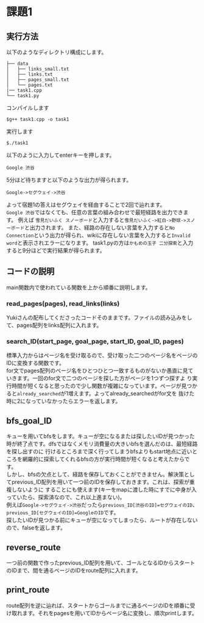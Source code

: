 # 課題1  
## 実行方法  
以下のようなディレクトリ構成にします。
```
├── data
│   ├── links_small.txt
│   ├── links.txt
│   ├── pages_small.txt
│   └── pages.txt
|── task1.cpp
└── task1.py
```
コンパイルします  
```
$g++ task1.cpp -o task1
```
実行します  
```
$./task1
```
以下のように入力してenterキーを押します。  
```
Google 渋谷
```
5分ほど待ちますと以下のような出力が得られます。
```
Google->セグウェイ->渋谷
```
よって宿題1の答えはセグウェイを経由することで2回で辿れます。  
`Google 渋谷`ではなくても、任意の言葉の組み合わせで最短経路を出力できます。
例えば `雪見だいふく スノーボード`と入力すると`雪見だいふく->紅白->野球->スノーボード`と出力されます。
また、経路の存在しない言葉を入力すると`No Connection`という出力が得られ、wikiに存在しない言葉を入力すると`Invalid word`と表示されエラーになります。
task1.pyの方は`かもめの玉子 二分探索`と入力すると9分ほどで実行結果が得られます。
## コードの説明  
main関数内で使われている関数を上から順番に説明します。  
### read_pages(pages), read_links(links)
Yukiさんの配布してくださったコードそのままです。ファイルの読み込みをして、pages配列をlinks配列に入れます。  
### search_ID(start_page, goal_page, start_ID, goal_ID, pages)  
標準入力からはページ名を受け取るので、受け取った二つのページ名をページのIDに変換する関数です。  
for文でpages配列のページ名をひとつひとつ一致するものがないか愚直に見ていきます。一回のfor文で二つのページを探した方がページを1つずつ探すよ
り実行時間が短くなると思ったので少し関数が複雑になっています。ページが見つかると`already_searched`が1増えます。よってalready_searchedがfor文を
抜けた時に2になっていなかったらエラーを返します。  
## bfs_goal_ID
キューを用いてbfsをします。キューが空になるまたは探したいIDが見つかった時が終了点です。dfsではなくメモリ消費量の大きいbfsを選んだのは、最短経路を探し出すのに
行けるところまで深く行ってしまうbfsよりもstart地点に近いところを網羅的に探索してくれるbfsの方が実行時間が短くなると考えたからです。  
しかし、bfsの欠点として、経路を保存しておくことができません。解決策としてprevious_ID配列を用いて一つ前のIDを保存しておきます。これは、探索が重複しないように
することにも使えます(キーをmapに渡した時にすでに中身が入っていたら、探索済なので、これ以上進まない)。  
例えば```Google->セグウェイ->渋谷```だったら`previous_ID[渋谷のID]=セグウェイのID`、`previous_ID[セグウェイのID]=GoogleのID`です。  
探したいIDが見つかる前にキューが空になってしまったら、ルートが存在しないので、falseを返します。
## reverse_route 
一つ前の関数で作ったprevious_ID配列を用いて、ゴールとなるIDからスタートのIDまで、間を通るページのIDをroute配列に入れます。
## print_route
route配列を逆に辿れば、スタートからゴールまでに通るページのIDを順番に受け取れます。それをpagesを用いてIDからページ名に変換し、順次printします。
